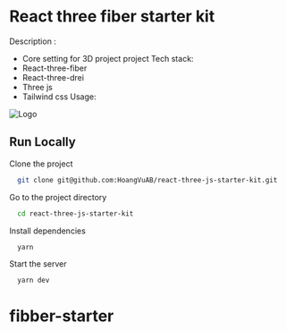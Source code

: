 # React three fiber starter kit

Description :

- Core setting for 3D project
  project
  Tech stack:
- React-three-fiber
- React-three-drei
- Three js
- Tailwind css
  Usage:

![Logo](https://dev-to-uploads.s3.amazonaws.com/uploads/articles/th5xamgrr6se0x5ro4g6.png)

## Run Locally

Clone the project

```bash
  git clone git@github.com:HoangVuAB/react-three-js-starter-kit.git
```

Go to the project directory

```bash
  cd react-three-js-starter-kit
```

Install dependencies

```bash
  yarn
```

Start the server

```bash
  yarn dev
```
# fibber-starter
